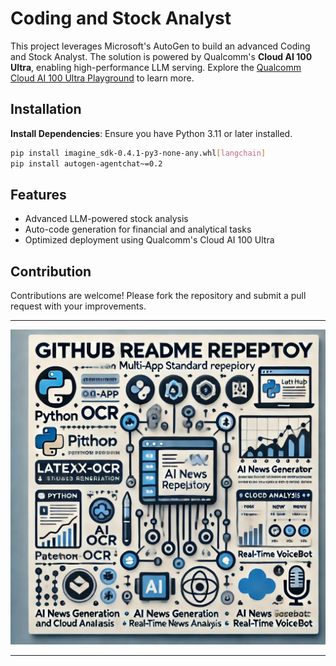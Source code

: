 
# Coding and Stock Analyst

This project leverages Microsoft's AutoGen to build an advanced Coding and Stock Analyst. The solution is powered by Qualcomm's **Cloud AI 100 Ultra**, enabling high-performance LLM serving. Explore the [Qualcomm Cloud AI 100 Ultra Playground](http://bit.ly/Qualcomm-CloudAI100Ultra-Playground) to learn more.


## Installation

**Install Dependencies**:
   Ensure you have Python 3.11 or later installed.
   ```bash
   pip install imagine_sdk-0.4.1-py3-none-any.whl[langchain]
   pip install autogen-agentchat~=0.2
   ```
## Features

- Advanced LLM-powered stock analysis
- Auto-code generation for financial and analytical tasks
- Optimized deployment using Qualcomm's Cloud AI 100 Ultra

## Contribution

Contributions are welcome! Please fork the repository and submit a pull request with your improvements.

---
![Alt Text](./resources/image.png)

---
